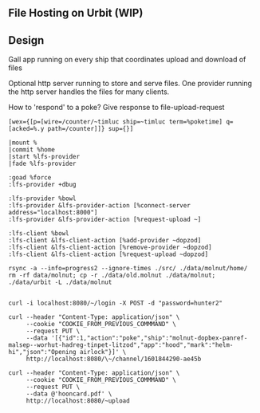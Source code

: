 ## File Hosting on Urbit (WIP)

## Design

Gall app running on every ship that coordinates upload and download of files

Optional http server running to store and serve files. 
One provider running the http server handles the files for many
clients.

How to 'respond' to a poke? Give response to file-upload-request

```
[wex={[p=[wire=/counter/~timluc ship=~timluc term=%poketime] q=[acked=%.y path=/counter]]} sup={}]
```

```
|mount %
|commit %home
|start %lfs-provider
|fade %lfs-provider

:goad %force
:lfs-provider +dbug

:lfs-provider %bowl
:lfs-provider &lfs-provider-action [%connect-server address="localhost:8000"]
:lfs-provider &lfs-provider-action [%request-upload ~]

:lfs-client %bowl
:lfs-client &lfs-client-action [%add-provider ~dopzod]
:lfs-client &lfs-client-action [%remove-provider ~dopzod]
:lfs-client &lfs-client-action [%request-upload ~dopzod]

rsync -a --info=progress2 --ignore-times ./src/ ./data/molnut/home/
rm -rf data/molnut; cp -r ./data/old.molnut ./data/molnut; ./data/urbit -L ./data/molnut


curl -i localhost:8080/~/login -X POST -d "password=hunter2"

curl --header "Content-Type: application/json" \
     --cookie "COOKIE_FROM_PREVIOUS_COMMMAND" \
     --request PUT \
     --data '[{"id":1,"action":"poke","ship":"molnut-dopbex-panref-malsep--worhut-hadreg-tinpet-litzod","app":"hood","mark":"helm-hi","json":"Opening airlock"}]' \
     http://localhost:8080/\~/channel/1601844290-ae45b
     
curl --header "Content-Type: application/json" \
     --cookie "COOKIE_FROM_PREVIOUS_COMMMAND" \
     --request PUT \
     --data @'hooncard.pdf' \
     http://localhost:8080/~upload

```
